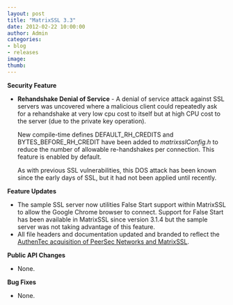 ```yaml
---
layout: post
title: "MatrixSSL 3.3"
date: 2012-02-22 10:00:00
author: Admin
categories:
- blog
- releases
image:
thumb:
---
```

<b>Security Feature</b>
<ul>
<li><b>Rehandshake Denial of Service</b> - A denial of service attack against SSL servers was uncovered where a malicious client could repeatedly ask for a rehandshake at very low cpu cost to itself but at high CPU cost to the server (due to the private key operation).
<p/>
New compile-time defines DEFAULT_RH_CREDITS and BYTES_BEFORE_RH_CREDIT have been added to <i>matrixsslConfig.h</i> to reduce the number of allowable re-handshakes per connection.  This feature is enabled by default.
<p/>
 As with previous SSL vulnerabilities, this DOS attack has been known since the early days of SSL, but it had not been applied until recently.
<p/>
</li>
</ul>
<b>Feature Updates</b>
<ul>
<li>The sample SSL server now utilities False Start support within MatrixSSL to allow the Google Chrome browser to connect.  Support for False Start has been available in MatrixSSL since version 3.1.4 but the sample server was not taking advantage of this feature.</li>
<li>All file headers and documentation updated and branded to reflect the <a href="http://www.authentec.com/News/ViewNews/tabid/473/ArticleId/444/AuthenTec-Acquires-PeerSec-Networks-to-Strengthen-Leadership-in-Embedded-Security.aspx">AuthenTec acquisition of PeerSec Networks and MatrixSSL</a>.</li>
</ul>
<p/>
<b>Public API Changes</b>
<ul>
<li>None.</li>
</ul>
<p/>
<b>Bug Fixes</b>
<ul>
<li>None.</li>
</ul>
<br/>
